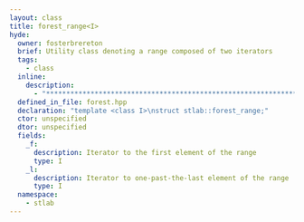 ```yaml
---
layout: class
title: forest_range<I>
hyde:
  owner: fosterbrereton
  brief: Utility class denoting a range composed of two iterators
  tags:
    - class
  inline:
    description:
      - "***********************************************************************************************"
  defined_in_file: forest.hpp
  declaration: "template <class I>\nstruct stlab::forest_range;"
  ctor: unspecified
  dtor: unspecified
  fields:
    _f:
      description: Iterator to the first element of the range
      type: I
    _l:
      description: Iterator to one-past-the-last element of the range
      type: I
  namespace:
    - stlab
---
```

